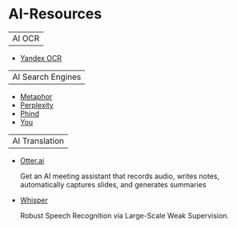 # AI-Resources
<p></p>
<table>
    <tr>
        <td>AI OCR</td>
    </tr>
</table>
<ul>
    <li><a href="https://translate.yandex.com/ocr">Yandex OCR</a></li> 
</ul>
<table>
    <tr>
        <td>AI Search Engines</td>
    </tr>
</table>
<ul>
<li><a href="https://metaphor.systems/">Metaphor</a></li>
<li><a href="https://www.perplexity.ai/">Perplexity</a></li>
<li><a href="https://www.phind.com/">Phind</a></li>
<li><a href="https://you.com/">You</a></li>
</ul>
<table>
    <tr>
        <td>AI Translation</td>
    </tr>
</table>
<ul>  
 <li><a href="https://otter.ai/">Otter.ai</a></li>
 <p>Get an AI meeting assistant that records audio, writes notes, automatically captures slides, and generates summaries</p>
<li><a href="https://github.com/openai/whisper">Whisper</a></li>
 <p>Robust Speech Recognition via Large-Scale Weak Supervision.</p> 
</ul>
